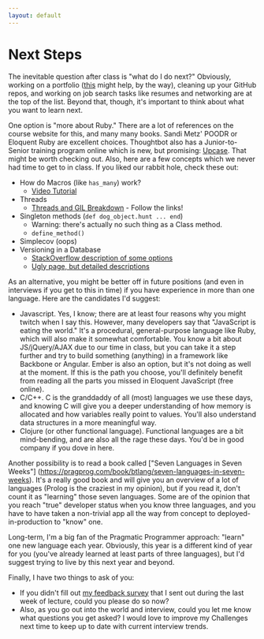 ```yaml
---
layout: default
---
```


# Next Steps

The inevitable question after class is "what do I do next?"  Obviously, working on a portfolio ([this](http://html5up.net/) might help, by the way), cleaning up your GitHub repos, and working on job search tasks like resumes and networking are at the top of the list.  Beyond that, though, it's important to think about what you want to learn next.

One option is "more about Ruby."   There are a lot of references on the course website for this, and many many books.  Sandi Metz' POODR or Eloquent Ruby are excellent choices.  Thoughtbot also has a Junior-to-Senior training program online which is new, but promising: [Upcase](https://upcase.com/join).  That might be worth checking out.  Also, here are a few concepts which we never had time to get to in class.  If you liked our rabbit hole, check these out:

* How do Macros (like `has_many`) work?
  * [Video Tutorial](https://pragmaticstudio.com/blog/2015/4/14/ruby-macros)
* Threads
  * [Threads and GIL Breakdown](http://www.jstorimer.com/blogs/workingwithcode/8085491-nobody-understands-the-gil) - Follow the links!
* Singleton methods (`def dog_object.hunt ... end`)
  * Warning: there's actually no such thing as a Class method.
  * `define_method()`
* Simplecov (oops)
* Versioning in a Database
  * [StackOverflow description of some options](http://stackoverflow.com/questions/606031/generic-version-control-strategy-for-select-table-data-within-a-heavily-normalize)
  * [Ugly page, but detailed descriptions](https://blog.jondh.me.uk/2011/11/relational-database-versioning-strategies/)

As an alternative, you might be better off in future positions (and even in interviews if you get to this in time) if you have experience in more than one language.  Here are the candidates I'd suggest:

* Javascript.  Yes, I know; there are at least four reasons why you might twitch when I say this.  However, many developers say that "JavaScript is eating the world."  It's a procedural, general-purpose language like Ruby, which will also make it somewhat comfortable.  You know a bit about JS/jQuery/AJAX due to our time in class, but you can take it a step further and try to build something (anything) in a framework like Backbone or Angular.  Ember is also an option, but it's not doing as well at the moment.  If this is the path you choose, you'll definitely benefit from reading all the parts you missed in Eloquent JavaScript (free online).
* C/C++.  C is the granddaddy of all (most) languages we use these days, and knowing C will give you a deeper understanding of how memory is allocated and how variables really point to values.  You'll also understand data structures in a more meaningful way.
* Clojure (or other functional language).  Functional languages are a bit mind-bending, and are also all the rage these days.  You'd be in good company if you dove in here.

Another possibility is to read a book called ["Seven Languages in Seven Weeks"] (https://pragprog.com/book/btlang/seven-languages-in-seven-weeks).  It's a really good book and will give you an overview of a lot of languages (Prolog is the craziest in my opinion), but if you read it, don't count it as "learning" those seven languages.  Some are of the opinion that you reach "true" developer status when you know three languages, and you have to have taken a non-trivial app all the way from concept to deployed-in-production to "know" one.

Long-term, I'm a big fan of the Pragmatic Programmer approach: "learn" one new language each year. Obviously, this year is a different kind of year for you (you've already learned at least parts of three languages), but I'd suggest trying to live by this next year and beyond.

Finally, I have two things to ask of you:
* If you didn't fill out [my feedback survey](http://goo.gl/forms/g7htKCk8kD) that I sent out during the last week of lecture, could you please do so now?
* Also, as you go out into the world and interview, could you let me know what questions you get asked?  I would love to improve my Challenges next time to keep up to date with current interview trends.
